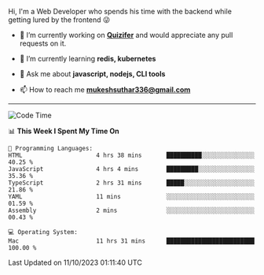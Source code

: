 Hi, I'm a Web Developer who spends his time with the backend while getting lured by the frontend 😜

- 🔭 I’m currently working on **[Quizifer](https://github.com/SutharMukesh/Quizifer/)** and would appreciate any pull requests on it.

- 🌱 I’m currently learning **redis, kubernetes**

- 💬 Ask me about **javascript, nodejs, CLI tools**

- 📫 How to reach me **mukeshsuthar336@gmail.com**

---
<!--START_SECTION:waka-->
![Code Time](http://img.shields.io/badge/Code%20Time-2%2C546%20hrs%2055%20mins-blue)

📊 **This Week I Spent My Time On** 

```text
💬 Programming Languages: 
HTML                     4 hrs 38 mins       ██████████░░░░░░░░░░░░░░░   40.25 % 
JavaScript               4 hrs 4 mins        █████████░░░░░░░░░░░░░░░░   35.36 % 
TypeScript               2 hrs 31 mins       █████░░░░░░░░░░░░░░░░░░░░   21.86 % 
YAML                     11 mins             ░░░░░░░░░░░░░░░░░░░░░░░░░   01.59 % 
Assembly                 2 mins              ░░░░░░░░░░░░░░░░░░░░░░░░░   00.43 % 

💻 Operating System: 
Mac                      11 hrs 31 mins      █████████████████████████   100.00 % 
```


 Last Updated on 11/10/2023 01:11:40 UTC
<!--END_SECTION:waka-->
